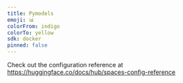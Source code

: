 ```yaml
---
title: Pymodels
emoji: 📊
colorFrom: indigo
colorTo: yellow
sdk: docker
pinned: false
---
```


Check out the configuration reference at https://huggingface.co/docs/hub/spaces-config-reference
